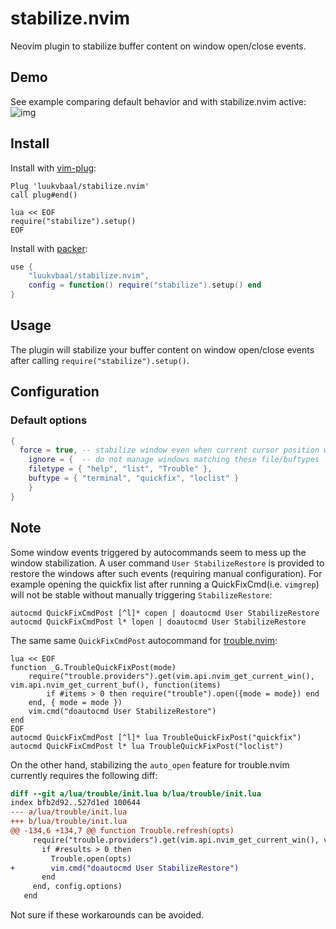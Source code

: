 # stabilize.nvim
Neovim plugin to stabilize buffer content on window open/close events.
## Demo
See example comparing default behavior and with stabilize.nvim active:
![img](https://i.imgur.com/Tvu4xVR.gif)
## Install
Install with [vim-plug](https://github.com/junegunn/vim-plug):
```vim
Plug 'luukvbaal/stabilize.nvim'
call plug#end()

lua << EOF
require("stabilize").setup()
EOF
```
Install with [packer](https://github.com/wbthomason/packer.nvim):
```lua
use {
	"luukvbaal/stabilize.nvim",
	config = function() require("stabilize").setup() end
}
```
## Usage
The plugin will stabilize your buffer content on window open/close events after calling `require("stabilize").setup()`.
## Configuration
### Default options
```lua
{
  force = true, -- stabilize window even when current cursor position will be hidden behind new window
	ignore = {  -- do not manage windows matching these file/buftypes
	filetype = { "help", "list", "Trouble" },
	buftype = { "terminal", "quickfix", "loclist" }
	}
}
```
## Note
Some window events triggered by autocommands seem to mess up the window stabilization. A user command `User StabilizeRestore` is provided to restore the windows after such events (requiring manual configuration). For example opening the quickfix list after running a QuickFixCmd(i.e. `vimgrep`) will not be stable without manually triggering `StabilizeRestore`:
```vim
autocmd QuickFixCmdPost [^l]* copen | doautocmd User StabilizeRestore
autocmd QuickFixCmdPost l* lopen | doautocmd User StabilizeRestore
```
The same same `QuickFixCmdPost` autocommand for [trouble.nvim](https://github.com/folke/trouble.nvim):
```vim
lua << EOF
function _G.TroubleQuickFixPost(mode)
	require("trouble.providers").get(vim.api.nvim_get_current_win(), vim.api.nvim_get_current_buf(), function(items)
		if #items > 0 then require("trouble").open({mode = mode}) end
	end, { mode = mode })
	vim.cmd("doautocmd User StabilizeRestore")
end
EOF
autocmd QuickFixCmdPost [^l]* lua TroubleQuickFixPost("quickfix")
autocmd QuickFixCmdPost l* lua TroubleQuickFixPost("loclist")
```
On the other hand, stabilizing the `auto_open` feature for trouble.nvim currently requires the following diff:
```diff
diff --git a/lua/trouble/init.lua b/lua/trouble/init.lua
index bfb2d92..527d1ed 100644
--- a/lua/trouble/init.lua
+++ b/lua/trouble/init.lua
@@ -134,6 +134,7 @@ function Trouble.refresh(opts)
     require("trouble.providers").get(vim.api.nvim_get_current_win(), vim.api.nvim_get_current_buf(), function(results)
       if #results > 0 then
         Trouble.open(opts)
+        vim.cmd("doautocmd User StabilizeRestore")
       end
     end, config.options)
   end
```
Not sure if these workarounds can be avoided.
